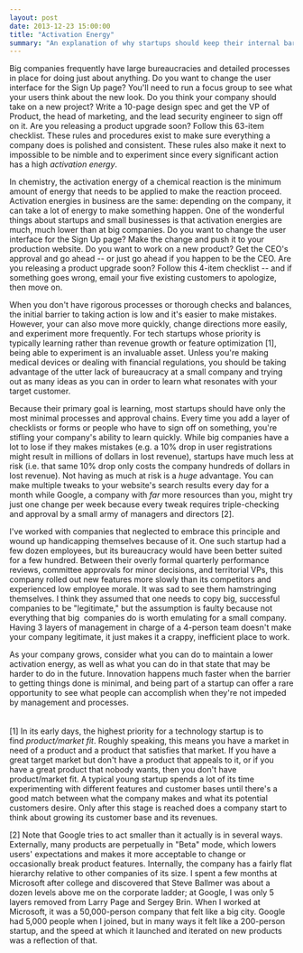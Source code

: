 ```yaml
---
layout: post
date: 2013-12-23 15:00:00
title: "Activation Energy"
summary: "An explanation of why startups should keep their internal barriers to taking action very low."
---
```


Big companies frequently have large bureaucracies and detailed processes in place for doing just about anything. Do you want to change the user interface for the Sign Up page? You'll need to run a focus group to see what your users think about the new look. Do you think your company should take on a new project? Write a 10-page design spec and get the VP of Product, the head of marketing, and the lead security engineer to sign off on it. Are you releasing a product upgrade soon? Follow this 63-item checklist. These rules and procedures exist to make sure everything a company does is polished and consistent. These rules also make it next to impossible to be nimble and to experiment since every significant action has a high _activation energy_.

In chemistry, the activation energy of a chemical reaction is the minimum amount of energy that needs to be applied to make the reaction proceed. Activation energies in business are the same: depending on the company, it can take a lot of energy to make something happen. One of the wonderful things about startups and small businesses is that activation energies are much, much lower than at big companies. Do you want to change the user interface for the Sign Up page? Make the change and push it to your production website. Do you want to work on a new product? Get the CEO's approval and go ahead -- or just go ahead if you happen to be the CEO. Are you releasing a product upgrade soon? Follow this 4-item checklist -- and if something goes wrong, email your five existing customers to apologize, then move on.

When you don't have rigorous processes or thorough checks and balances, the initial barrier to taking action is low and it's easier to make mistakes. However, your can also move more quickly, change directions more easily, and experiment more frequently. For tech startups whose priority is typically learning rather than revenue growth or feature optimization [1], being able to experiment is an invaluable asset. Unless you're making medical devices or dealing with financial regulations, you should be taking advantage of the utter lack of bureaucracy at a small company and trying out as many ideas as you can in order to learn what resonates with your target customer.

Because their primary goal is learning, most startups should have only the most minimal processes and approval chains. Every time you add a layer of checklists or forms or people who have to sign off on something, you're stifling your company's ability to learn quickly. While big companies have a lot to lose if they makes mistakes (e.g. a 10% drop in user registrations might result in millions of dollars in lost revenue), startups have much less at risk (i.e. that same 10% drop only costs the company hundreds of dollars in lost revenue). Not having as much at risk is a _huge_ advantage. You can make multiple tweaks to your website's search results every day for a month while Google, a company with _far_ more resources than you, might try just one change per week because every tweak requires triple-checking and approval by a small army of managers and directors [2].

I've worked with companies that neglected to embrace this principle and wound up handicapping themselves because of it. One such startup had a few dozen employees, but its bureaucracy would have been better suited for a few hundred. Between their overly formal quarterly performance reviews, committee approvals for minor decisions, and territorial VPs, this company rolled out new features more slowly than its competitors and experienced low employee morale. It was sad to see them hamstringing themselves. I think they assumed that one needs to copy big, successful companies to be "legitimate," but the assumption is faulty because not everything that big  companies do is worth emulating for a small company. Having 3 layers of management in charge of a 4-person team doesn't make your company legitimate, it just makes it a crappy, inefficient place to work.  

As your company grows, consider what you can do to maintain a lower activation energy, as well as what you can do in that state that may be harder to do in the future. Innovation happens much faster when the barrier to getting things done is minimal, and being part of a startup can offer a rare opportunity to see what people can accomplish when they're not impeded by management and processes.
<br>
<br>
<br>
[1] In its early days, the highest priority for a technology startup is to find _product/market fit_. Roughly speaking, this means you have a market in need of a product and a product that satisfies that market. If you have a great target market but don't have a product that appeals to it, or if you have a great product that nobody wants, then you don't have product/market fit. A typical young startup spends a lot of its time experimenting with different features and customer bases until there's a good match between what the company makes and what its potential customers desire. Only after this stage is reached does a company start to think about growing its customer base and its revenues.  

[2] Note that Google tries to act smaller than it actually is in several ways. Externally, many products are perpetually in "Beta" mode, which lowers users' expectations and makes it more acceptable to change or occasionally break product features. Internally, the company has a fairly flat hierarchy relative to other companies of its size. I spent a few months at Microsoft after college and discovered that Steve Ballmer was about a dozen levels above me on the corporate ladder; at Google, I was only 5 layers removed from Larry Page and Sergey Brin. When I worked at Microsoft, it was a 50,000-person company that felt like a big city. Google had 5,000 people when I joined, but in many ways it felt like a 200-person startup, and the speed at which it launched and iterated on new products was a reflection of that.